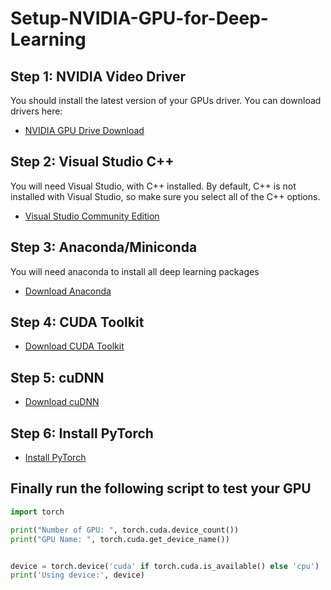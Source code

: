 # Setup-NVIDIA-GPU-for-Deep-Learning

## Step 1: NVIDIA Video Driver

You should install the latest version of your GPUs driver. You can download drivers here:
 - [NVIDIA GPU Drive Download](https://www.nvidia.com/Download/index.aspx)

## Step 2: Visual Studio C++

You will need Visual Studio, with C++ installed. By default, C++ is not installed with Visual Studio, so make sure you select all of the C++ options.
 - [Visual Studio Community Edition](https://visualstudio.microsoft.com/vs/community/)

## Step 3: Anaconda/Miniconda

You will need anaconda to install all deep learning packages
 - [Download Anaconda](https://www.anaconda.com/download/success)

## Step 4: CUDA Toolkit

 - [Download CUDA Toolkit](https://developer.nvidia.com/cuda-toolkit-archive)

## Step 5: cuDNN

 - [Download cuDNN](https://developer.nvidia.com/rdp/cudnn-archive)


## Step 6: Install PyTorch 

 - [Install PyTorch](https://pytorch.org/get-started/locally/)




## Finally run the following script to test your GPU

```python
import torch

print("Number of GPU: ", torch.cuda.device_count())
print("GPU Name: ", torch.cuda.get_device_name())


device = torch.device('cuda' if torch.cuda.is_available() else 'cpu')
print('Using device:', device)
```
